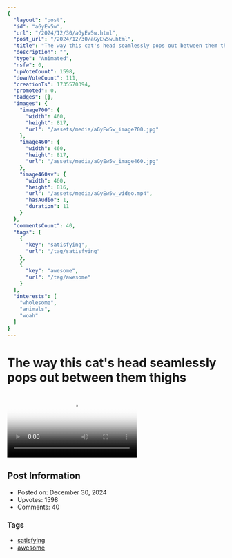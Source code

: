 ```yaml
---
{
  "layout": "post",
  "id": "aGyEw5w",
  "url": "/2024/12/30/aGyEw5w.html",
  "post_url": "/2024/12/30/aGyEw5w.html",
  "title": "The way this cat's head seamlessly pops out between them thighs",
  "description": "",
  "type": "Animated",
  "nsfw": 0,
  "upVoteCount": 1598,
  "downVoteCount": 111,
  "creationTs": 1735570394,
  "promoted": 0,
  "badges": [],
  "images": {
    "image700": {
      "width": 460,
      "height": 817,
      "url": "/assets/media/aGyEw5w_image700.jpg"
    },
    "image460": {
      "width": 460,
      "height": 817,
      "url": "/assets/media/aGyEw5w_image460.jpg"
    },
    "image460sv": {
      "width": 460,
      "height": 816,
      "url": "/assets/media/aGyEw5w_video.mp4",
      "hasAudio": 1,
      "duration": 11
    }
  },
  "commentsCount": 40,
  "tags": [
    {
      "key": "satisfying",
      "url": "/tag/satisfying"
    },
    {
      "key": "awesome",
      "url": "/tag/awesome"
    }
  ],
  "interests": [
    "wholesome",
    "animals",
    "woah"
  ]
}
---
```


# The way this cat's head seamlessly pops out between them thighs

<video controls playsinline loop poster="/assets/media/aGyEw5w_image460.jpg">
  <source src="/assets/media/aGyEw5w_video.mp4" type="video/mp4">
  Your browser does not support the video tag.
</video>

## Post Information

- Posted on: December 30, 2024
- Upvotes: 1598
- Comments: 40

### Tags

- [satisfying](/tag/satisfying)
- [awesome](/tag/awesome)
